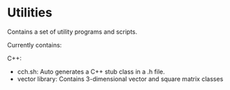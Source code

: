 # Utilities
Contains a set of utility programs and scripts.

Currently contains:

C++:

* cch.sh: Auto generates a C++ stub class in a .h file.
* vector library: Contains 3-dimensional vector and square matrix classes
